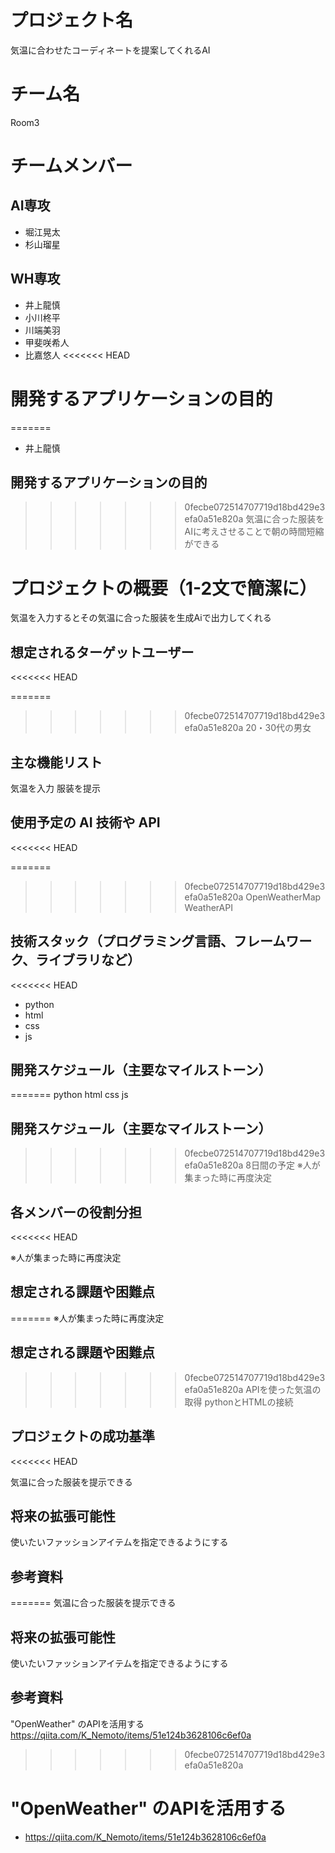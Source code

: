 # プロジェクト名

気温に合わせたコーディネートを提案してくれるAI

# チーム名

Room3

# チームメンバー
## AI専攻

- 堀江晃太
- 杉山瑠星

## WH専攻

- 井上龍慎
- 小川柊平
- 川端美羽
- 甲斐咲希人
- 比嘉悠人
<<<<<<< HEAD


# 開発するアプリケーションの目的

=======
- 井上龍慎

## 開発するアプリケーションの目的
>>>>>>> 0fecbe072514707719d18bd429e3efa0a51e820a
気温に合った服装をAIに考えさせることで朝の時間短縮ができる

# プロジェクトの概要（1-2文で簡潔に）

気温を入力するとその気温に合った服装を生成Aiで出力してくれる

## 想定されるターゲットユーザー
<<<<<<< HEAD

=======
>>>>>>> 0fecbe072514707719d18bd429e3efa0a51e820a
20・30代の男女

## 主な機能リスト

気温を入力
服装を提示

## 使用予定の AI 技術や API
<<<<<<< HEAD

=======
>>>>>>> 0fecbe072514707719d18bd429e3efa0a51e820a
OpenWeatherMap
WeatherAPI

## 技術スタック（プログラミング言語、フレームワーク、ライブラリなど）
<<<<<<< HEAD

- python
- html
- css
- js

## 開発スケジュール（主要なマイルストーン）

=======
python
html
css
js

## 開発スケジュール（主要なマイルストーン）
>>>>>>> 0fecbe072514707719d18bd429e3efa0a51e820a
8日間の予定
※人が集まった時に再度決定

## 各メンバーの役割分担
<<<<<<< HEAD

※人が集まった時に再度決定

## 想定される課題や困難点

=======
※人が集まった時に再度決定

## 想定される課題や困難点
>>>>>>> 0fecbe072514707719d18bd429e3efa0a51e820a
APIを使った気温の取得
pythonとHTMLの接続

## プロジェクトの成功基準
<<<<<<< HEAD

気温に合った服装を提示できる

## 将来の拡張可能性

使いたいファッションアイテムを指定できるようにする

## 参考資料
=======
気温に合った服装を提示できる

## 将来の拡張可能性
使いたいファッションアイテムを指定できるようにする

## 参考資料
"OpenWeather" のAPIを活用する
https://qiita.com/K_Nemoto/items/51e124b3628106c6ef0a
>>>>>>> 0fecbe072514707719d18bd429e3efa0a51e820a

# "OpenWeather" のAPIを活用する

- https://qiita.com/K_Nemoto/items/51e124b3628106c6ef0a
